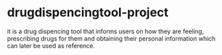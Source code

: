 # drugdispencingtool-project
it is a drug dispencing tool that informs users on how they are feeling, prescribing drugs for them and obtaining their personal information which can later be used as reference.
